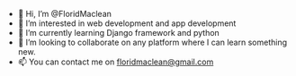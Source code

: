 - 👋 Hi, I’m @FloridMaclean
- 👀 I’m interested in web development and app development
- 🌱 I’m currently learning Django framework and python
- 💞️ I’m looking to collaborate on any platform where I can learn something new.
- 📫 You can contact me on floridmaclean@gmail.com

<!---
FloridMaclean/FloridMaclean is a ✨ special ✨ repository because its `README.md` (this file) appears on your GitHub profile.
You can click the Preview link to take a look at your changes.
--->
